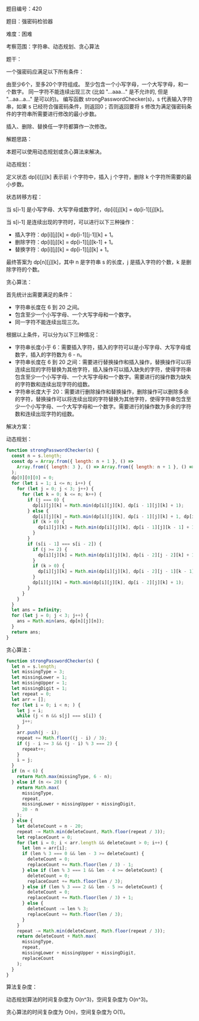 题目编号：420

题目：强密码检验器

难度：困难

考察范围：字符串、动态规划、贪心算法

题干：

一个强密码应满足以下所有条件：

由至少6个，至多20个字符组成。
至少包含一个小写字母，一个大写字母，和一个数字。
同一字符不能连续出现三次 (比如 "...aaa..." 是不允许的, 但是 "...aa...a..." 是可以的)。
编写函数 strongPasswordChecker(s)，s 代表输入字符串，如果 s 已经符合强密码条件，则返回0；否则返回要将 s 修改为满足强密码条件的字符串所需要进行修改的最小步数。

插入、删除、替换任一字符都算作一次修改。

解题思路：

本题可以使用动态规划或贪心算法来解决。

动态规划：

定义状态 dp[i][j][k] 表示前 i 个字符中，插入 j 个字符，删除 k 个字符所需要的最小步数。

状态转移方程：

当 s[i-1] 是小写字母、大写字母或数字时，dp[i][j][k] = dp[i-1][j][k]。

当 s[i-1] 是连续出现的字符时，可以进行以下三种操作：

- 插入字符：dp[i][j][k] = dp[i-1][j-1][k] + 1。
- 删除字符：dp[i][j][k] = dp[i-1][j][k-1] + 1。
- 替换字符：dp[i][j][k] = dp[i-1][j][k] + 1。

最终答案为 dp[n][j][k]，其中 n 是字符串 s 的长度，j 是插入字符的个数，k 是删除字符的个数。

贪心算法：

首先统计出需要满足的条件：

- 字符串长度在 6 到 20 之间。
- 包含至少一个小写字母、一个大写字母和一个数字。
- 同一字符不能连续出现三次。

根据以上条件，可以分为以下三种情况：

- 字符串长度小于 6：需要插入字符，插入的字符可以是小写字母、大写字母或数字，插入的字符数为 6 - n。
- 字符串长度在 6 到 20 之间：需要进行替换操作和插入操作，替换操作可以将连续出现的字符替换为其他字符，插入操作可以插入缺失的字符，使得字符串包含至少一个小写字母、一个大写字母和一个数字。需要进行的操作数为缺失的字符数和连续出现字符的组数。
- 字符串长度大于 20：需要进行删除操作和替换操作，删除操作可以删除多余的字符，替换操作可以将连续出现的字符替换为其他字符，使得字符串包含至少一个小写字母、一个大写字母和一个数字。需要进行的操作数为多余的字符数和连续出现字符的组数。

解决方案：

动态规划：

```javascript
function strongPasswordChecker(s) {
  const n = s.length;
  const dp = Array.from({ length: n + 1 }, () =>
    Array.from({ length: 3 }, () => Array.from({ length: n + 1 }, () => Infinity))
  );
  dp[0][0][0] = 0;
  for (let i = 1; i <= n; i++) {
    for (let j = 0; j < 3; j++) {
      for (let k = 0; k <= n; k++) {
        if (j === 0) {
          dp[i][j][k] = Math.min(dp[i][j][k], dp[i - 1][j][k] + 1);
        } else {
          dp[i][j][k] = Math.min(dp[i][j][k], dp[i - 1][j][k] + 1, dp[i][j - 1][k] + 1);
          if (k > 0) {
            dp[i][j][k] = Math.min(dp[i][j][k], dp[i - 1][j][k - 1] + 1);
          }
        }
        if (s[i - 1] === s[i - 2]) {
          if (j >= 2) {
            dp[i][j][k] = Math.min(dp[i][j][k], dp[i - 2][j - 2][k] + 1);
          }
          if (k > 0) {
            dp[i][j][k] = Math.min(dp[i][j][k], dp[i - 2][j - 1][k - 1] + 1);
          }
          dp[i][j][k] = Math.min(dp[i][j][k], dp[i - 2][j][k] + 1);
        }
      }
    }
  }
  let ans = Infinity;
  for (let j = 0; j < 3; j++) {
    ans = Math.min(ans, dp[n][j][n]);
  }
  return ans;
}
```

贪心算法：

```javascript
function strongPasswordChecker(s) {
  let n = s.length;
  let missingType = 3;
  let missingLower = 1;
  let missingUpper = 1;
  let missingDigit = 1;
  let repeat = 0;
  let arr = [];
  for (let i = 0; i < n; ) {
    let j = i;
    while (j < n && s[j] === s[i]) {
      j++;
    }
    arr.push(j - i);
    repeat += Math.floor((j - i) / 3);
    if (j - i >= 3 && (j - i) % 3 === 2) {
      repeat++;
    }
    i = j;
  }
  if (n < 6) {
    return Math.max(missingType, 6 - n);
  } else if (n <= 20) {
    return Math.max(
      missingType,
      repeat,
      missingLower + missingUpper + missingDigit,
      20 - n
    );
  } else {
    let deleteCount = n - 20;
    repeat -= Math.min(deleteCount, Math.floor(repeat / 3));
    let replaceCount = 0;
    for (let i = 0; i < arr.length && deleteCount > 0; i++) {
      let len = arr[i];
      if (len % 3 === 0 && len - 3 >= deleteCount) {
        deleteCount = 0;
        replaceCount += Math.floor(len / 3) - 1;
      } else if (len % 3 === 1 && len - 4 >= deleteCount) {
        deleteCount = 0;
        replaceCount += Math.floor(len / 3);
      } else if (len % 3 === 2 && len - 5 >= deleteCount) {
        deleteCount = 0;
        replaceCount += Math.floor(len / 3) + 1;
      } else {
        deleteCount -= len % 3;
        replaceCount += Math.floor(len / 3);
      }
    }
    repeat -= Math.min(deleteCount, Math.floor(repeat / 3));
    return deleteCount + Math.max(
      missingType,
      repeat,
      missingLower + missingUpper + missingDigit,
      replaceCount
    );
  }
}
```

算法复杂度：

动态规划算法的时间复杂度为 O(n^3)，空间复杂度为 O(n^3)。

贪心算法的时间复杂度为 O(n)，空间复杂度为 O(1)。